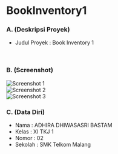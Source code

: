 # BookInventory1
### A. (Deskripsi Proyek)
- Judul Proyek : Book Inventory 1
<br>

### B.  (Screenshot)
![Screenshot 1](https://s10.postimg.org/cqpti1d15/1-adhira.png)<br>
![Screenshot 2](https://s12.postimg.org/9ib8b0tn1/2-adhira.png)<br>
![Screenshot 3](https://s17.postimg.org/9r02hauxr/3-adhira.png)<br>

### C.  (Data Diri)
- Nama    : ADHIRA DHIWASASRI BASTAM
- Kelas   : XI TKJ 1
- Nomor   : 02
- Sekolah : SMK Telkom Malang
